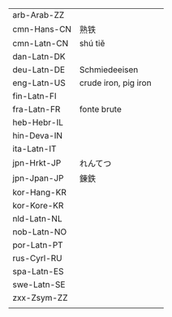 | | | |
|-|-|-|
| arb-Arab-ZZ |  |  |
| cmn-Hans-CN | 熟铁 |  |
| cmn-Latn-CN | shú tiě |  |
| dan-Latn-DK |  |  |
| deu-Latn-DE | Schmiedeeisen |  |
| eng-Latn-US | crude iron, pig iron |  |
| fin-Latn-FI |  |  |
| fra-Latn-FR | fonte brute |  |
| heb-Hebr-IL |  |  |
| hin-Deva-IN |  |  |
| ita-Latn-IT |  |  |
| jpn-Hrkt-JP | れんてつ |  |
| jpn-Jpan-JP | 錬鉄 |  |
| kor-Hang-KR |  |  |
| kor-Kore-KR |  |  |
| nld-Latn-NL |  |  |
| nob-Latn-NO |  |  |
| por-Latn-PT |  |  |
| rus-Cyrl-RU |  |  |
| spa-Latn-ES |  |  |
| swe-Latn-SE |  |  |
| zxx-Zsym-ZZ |  |  |
|  |  |  |

